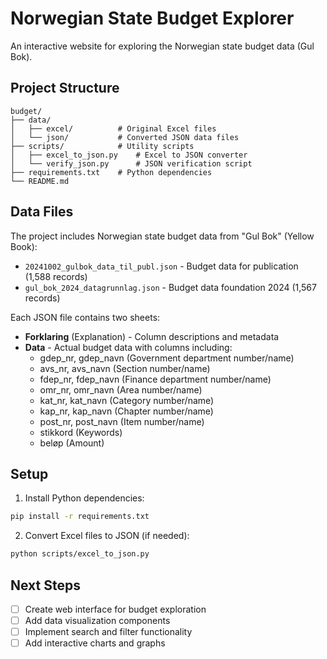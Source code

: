 # Norwegian State Budget Explorer

An interactive website for exploring the Norwegian state budget data (Gul Bok).

## Project Structure

```
budget/
├── data/
│   ├── excel/          # Original Excel files
│   └── json/           # Converted JSON data files
├── scripts/            # Utility scripts
│   ├── excel_to_json.py    # Excel to JSON converter
│   └── verify_json.py      # JSON verification script
├── requirements.txt    # Python dependencies
└── README.md
```

## Data Files

The project includes Norwegian state budget data from "Gul Bok" (Yellow Book):
- `20241002_gulbok_data_til_publ.json` - Budget data for publication (1,588 records)
- `gul_bok_2024_datagrunnlag.json` - Budget data foundation 2024 (1,567 records)

Each JSON file contains two sheets:
- **Forklaring** (Explanation) - Column descriptions and metadata
- **Data** - Actual budget data with columns including:
  - gdep_nr, gdep_navn (Government department number/name)
  - avs_nr, avs_navn (Section number/name)
  - fdep_nr, fdep_navn (Finance department number/name)
  - omr_nr, omr_navn (Area number/name)
  - kat_nr, kat_navn (Category number/name)
  - kap_nr, kap_navn (Chapter number/name)
  - post_nr, post_navn (Item number/name)
  - stikkord (Keywords)
  - beløp (Amount)

## Setup

1. Install Python dependencies:
```bash
pip install -r requirements.txt
```

2. Convert Excel files to JSON (if needed):
```bash
python scripts/excel_to_json.py
```

## Next Steps

- [ ] Create web interface for budget exploration
- [ ] Add data visualization components
- [ ] Implement search and filter functionality
- [ ] Add interactive charts and graphs